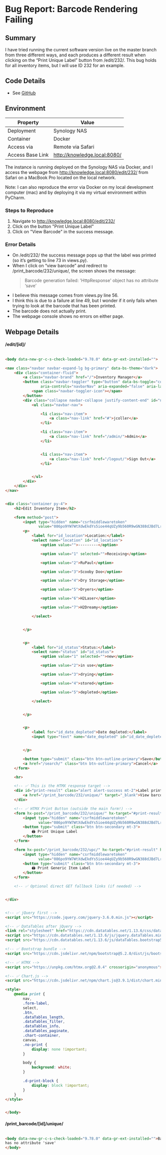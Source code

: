 # Bug Report: Barcode Rendering Failing

## Summary

I have tried running the current software version live on the master branch from three different ways, and each
produces a different result when clicking on the “Print Unique Label” button from /edit/232/. This bug holds for all
inventory items, but I will use ID 232 for an example.

## Code Details

- See [GitHub](https://github.com/jamescoller/inventory_management)

## Environment

| Property         | Value                        |
|------------------|------------------------------|
| Deployment       | Synology NAS                 |
| Container        | Docker                       |
| Access via       | Remote via Safari            |
| Access Base Link | http://knowledge.local:8080/ |

The instance is running deployed on the Synology NAS via Docker, and I access the webpage from
http://knowledge.local:8080/edit/232/ from Safari on a MacBook Pro located on the local network.

Note: I can also reproduce the error via Docker on my local development computer (mac) and by deploying it via my
virtual environment within PyCharm.

### Steps to Reproduce

1. Navigate to http://knowledge.local:8080/edit/232/
2. Click on the button "Print Unique Label"
3. Click on "View Barcode" in the success message.

### Error Details

- On /edit/232/ the success message pops up that the label was printed (so it’s getting to line 73 in views.py).
- When I click on “view barcode” and redirect to /print_barcode/232/unique/, the screen shows the message:
  > Barcode generation failed: 'HttpResponse' object has no attribute ‘save’
- I believe this message comes from views.py line 56.
- I think this is due to a failure at line 49, but I wonder if it only fails when trying to look at the barcode that
  has been printed.
- The barcode does not actually print.
- The webpage console shows no errors on either page.

## Webpage Details

#### /edit/[id]/

```html

<body data-new-gr-c-s-check-loaded="9.78.0" data-gr-ext-installed="">

<nav class="navbar navbar-expand-lg bg-primary" data-bs-theme="dark">
	<div class="container-fluid">
		<a class="navbar-brand" href="/">Inventory Manager</a>
		<button class="navbar-toggler" type="button" data-bs-toggle="collapse" data-bs-target="#navbarNav"
				aria-controls="navbarNav" aria-expanded="false" aria-label="Toggle navigation">
			<span class="navbar-toggler-icon"></span>
		</button>
		<div class="collapse navbar-collapse justify-content-end" id="navbarNav">
			<ul class="navbar-nav">

				<li class="nav-item">
					<a class="nav-link" href="#">jcoller</a>
				</li>

				<li class="nav-item">
					<a class="nav-link" href="/admin/">Admin</a>
				</li>


				<li class="nav-item">
					<a class="nav-link" href="/logout/">Sign Out</a>
				</li>


			</ul>
		</div>
	</div>
</nav>


<div class="container py-4">
	<h2>Edit Inventory Item</h2>

	<form method="post">
		<input type="hidden" name="csrfmiddlewaretoken"
			   value="086po9YW7WtXdwEkdYs5ioe44qUZy9b560R9wGN388dJBd7Lr8AKpCBo9P6oo7f6">
		<p>
			<label for="id_location">Location:</label>
			<select name="location" id="id_location">
				<option value="">---------</option>

				<option value="1" selected="">Receiving</option>

				<option value="2">RuPaul</option>

				<option value="3">Scooby Doo</option>

				<option value="4">Dry Storage</option>

				<option value="5">Dryers</option>

				<option value="6">H2Laser</option>

				<option value="7">H2Dreamy</option>

			</select>


		</p>


		<p>
			<label for="id_status">Status:</label>
			<select name="status" id="id_status">
				<option value="1" selected="">new</option>

				<option value="2">in use</option>

				<option value="3">drying</option>

				<option value="4">stored</option>

				<option value="5">depleted</option>

			</select>


		</p>


		<p>
			<label for="id_date_depleted">Date depleted:</label>
			<input type="text" name="date_depleted" id="id_date_depleted">


		</p>

		<button type="submit" class="btn btn-outline-primary">Save</button>
		<a href="/search/" class="btn btn-outline-primary">Cancel</a>
	</form>

	<hr>

	<!-- ✅ This is the HTMX response target -->
	<div id="print-result" class="alert alert-success mt-2">Label printed
		<a href="/print_barcode/232/unique/" target="_blank">View barcode</a>
	</div>

	<!-- ✅ HTMX Print Button (outside the main form!) -->
	<form hx-post="/print_barcode/232/unique/" hx-target="#print-result" hx-swap="outerHTML" method="POST" class="">
		<input type="hidden" name="csrfmiddlewaretoken"
			   value="086po9YW7WtXdwEkdYs5ioe44qUZy9b560R9wGN388dJBd7Lr8AKpCBo9P6oo7f6">
		<button type="submit" class="btn btn-secondary mt-3">
			🖨️ Print Unique Label
		</button>
	</form>

	<form hx-post="/print_barcode/232/upc/" hx-target="#print-result" hx-swap="outerHTML" method="POST">
		<input type="hidden" name="csrfmiddlewaretoken"
			   value="086po9YW7WtXdwEkdYs5ioe44qUZy9b560R9wGN388dJBd7Lr8AKpCBo9P6oo7f6">
		<button type="submit" class="btn btn-secondary mt-3">
			🖨️ Print Generic Item Label
		</button>
	</form>

	<!-- ✅ Optional direct GET fallback links (if needed) -->


</div>


<!-- ✅ jQuery first -->
<script src="https://code.jquery.com/jquery-3.6.0.min.js"></script>

<!-- ✅ DataTables after jQuery -->
<link rel="stylesheet" href="https://cdn.datatables.net/1.13.6/css/dataTables.bootstrap5.min.css">
<script src="https://cdn.datatables.net/1.13.6/js/jquery.dataTables.min.js"></script>
<script src="https://cdn.datatables.net/1.13.6/js/dataTables.bootstrap5.min.js"></script>

<!-- ✅ Bootstrap bundle -->
<script src="https://cdn.jsdelivr.net/npm/bootstrap@5.2.0/dist/js/bootstrap.bundle.min.js"></script>

<!-- ✅ HTMX -->
<script src="https://unpkg.com/htmx.org@2.0.4" crossorigin="anonymous"></script>

<!-- ✅ Chart.js -->
<script src="https://cdn.jsdelivr.net/npm/chart.js@3.9.1/dist/chart.min.js"></script>

<style>
	@media print {
		nav,
		.form-label,
		select,
		.btn,
		.dataTables_length,
		.dataTables_filter,
		.dataTables_info,
		.dataTables_paginate,
		.chart-container,
		canvas,
		.no-print {
			display: none !important;
		}

		body {
			background: white;
		}

		.d-print-block {
			display: block !important;
		}
	}
</style>


</body>
```

#### /print_barcode/[id]/unique/

```html

<body data-new-gr-c-s-check-loaded="9.78.0" data-gr-ext-installed="">Barcode generation failed: 'HttpResponse' object
has no attribute 'save'
</body>
```
